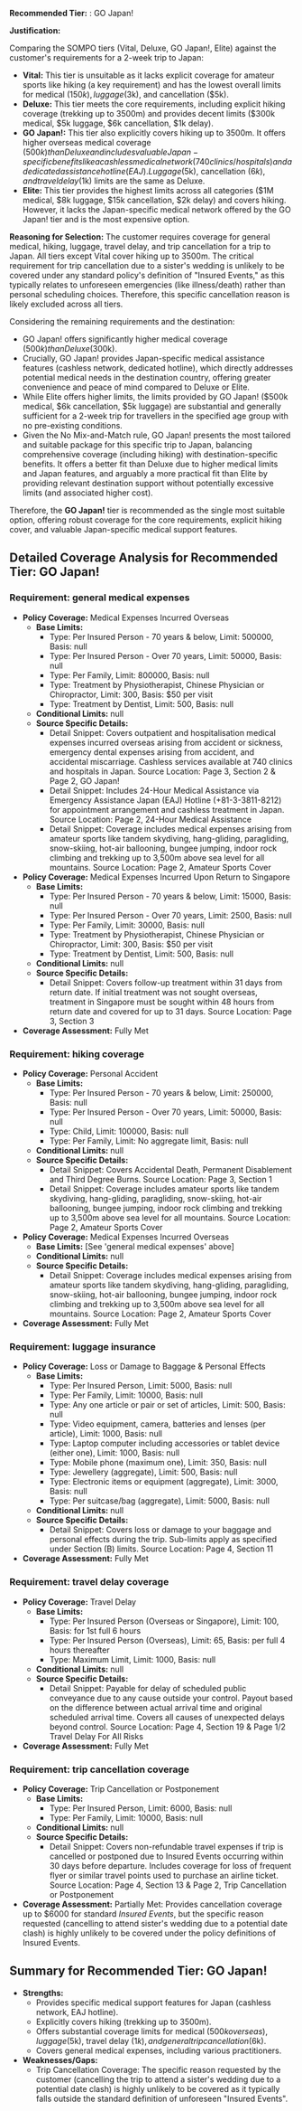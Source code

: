 **Recommended Tier:** : GO Japan!

**Justification:**

Comparing the SOMPO tiers (Vital, Deluxe, GO Japan!, Elite) against the customer's requirements for a 2-week trip to Japan:

*   **Vital:** This tier is unsuitable as it lacks explicit coverage for amateur sports like hiking (a key requirement) and has the lowest overall limits for medical ($150k), luggage ($3k), and cancellation ($5k).
*   **Deluxe:** This tier meets the core requirements, including explicit hiking coverage (trekking up to 3500m) and provides decent limits ($300k medical, $5k luggage, $6k cancellation, $1k delay).
*   **GO Japan!:** This tier also explicitly covers hiking up to 3500m. It offers higher overseas medical coverage ($500k) than Deluxe and includes valuable Japan-specific benefits like a cashless medical network (740 clinics/hospitals) and a dedicated assistance hotline (EAJ). Luggage ($5k), cancellation ($6k), and travel delay ($1k) limits are the same as Deluxe.
*   **Elite:** This tier provides the highest limits across all categories ($1M medical, $8k luggage, $15k cancellation, $2k delay) and covers hiking. However, it lacks the Japan-specific medical network offered by the GO Japan! tier and is the most expensive option.

**Reasoning for Selection:**
The customer requires coverage for general medical, hiking, luggage, travel delay, and trip cancellation for a trip to Japan. All tiers except Vital cover hiking up to 3500m. The critical requirement for trip cancellation due to a sister's wedding is unlikely to be covered under any standard policy's definition of "Insured Events," as this typically relates to unforeseen emergencies (like illness/death) rather than personal scheduling choices. Therefore, this specific cancellation reason is likely excluded across all tiers.

Considering the remaining requirements and the destination:
*   GO Japan! offers significantly higher medical coverage ($500k) than Deluxe ($300k).
*   Crucially, GO Japan! provides Japan-specific medical assistance features (cashless network, dedicated hotline), which directly addresses potential medical needs in the destination country, offering greater convenience and peace of mind compared to Deluxe or Elite.
*   While Elite offers higher limits, the limits provided by GO Japan! ($500k medical, $6k cancellation, $5k luggage) are substantial and generally sufficient for a 2-week trip for travellers in the specified age group with no pre-existing conditions.
*   Given the No Mix-and-Match rule, GO Japan! presents the most tailored and suitable package for this specific trip to Japan, balancing comprehensive coverage (including hiking) with destination-specific benefits. It offers a better fit than Deluxe due to higher medical limits and Japan features, and arguably a more practical fit than Elite by providing relevant destination support without potentially excessive limits (and associated higher cost).

Therefore, the **GO Japan!** tier is recommended as the single most suitable option, offering robust coverage for the core requirements, explicit hiking cover, and valuable Japan-specific medical support features.

## Detailed Coverage Analysis for Recommended Tier: GO Japan!

### Requirement: general medical expenses

*   **Policy Coverage:** Medical Expenses Incurred Overseas
    *   **Base Limits:**
        *   Type: Per Insured Person - 70 years & below, Limit: 500000, Basis: null
        *   Type: Per Insured Person - Over 70 years, Limit: 50000, Basis: null
        *   Type: Per Family, Limit: 800000, Basis: null
        *   Type: Treatment by Physiotherapist, Chinese Physician or Chiropractor, Limit: 300, Basis: $50 per visit
        *   Type: Treatment by Dentist, Limit: 500, Basis: null
    *   **Conditional Limits:** null
    *   **Source Specific Details:**
        *   Detail Snippet: Covers outpatient and hospitalisation medical expenses incurred overseas arising from accident or sickness, emergency dental expenses arising from accident, and accidental miscarriage. Cashless services available at 740 clinics and hospitals in Japan. Source Location: Page 3, Section 2 & Page 2, GO Japan!
        *   Detail Snippet: Includes 24-Hour Medical Assistance via Emergency Assistance Japan (EAJ) Hotline (+81-3-3811-8212) for appointment arrangement and cashless treatment in Japan. Source Location: Page 2, 24-Hour Medical Assistance
        *   Detail Snippet: Coverage includes medical expenses arising from amateur sports like tandem skydiving, hang-gliding, paragliding, snow-skiing, hot-air ballooning, bungee jumping, indoor rock climbing and trekking up to 3,500m above sea level for all mountains. Source Location: Page 2, Amateur Sports Cover
*   **Policy Coverage:** Medical Expenses Incurred Upon Return to Singapore
    *   **Base Limits:**
        *   Type: Per Insured Person - 70 years & below, Limit: 15000, Basis: null
        *   Type: Per Insured Person - Over 70 years, Limit: 2500, Basis: null
        *   Type: Per Family, Limit: 30000, Basis: null
        *   Type: Treatment by Physiotherapist, Chinese Physician or Chiropractor, Limit: 300, Basis: $50 per visit
        *   Type: Treatment by Dentist, Limit: 500, Basis: null
    *   **Conditional Limits:** null
    *   **Source Specific Details:**
        *   Detail Snippet: Covers follow-up treatment within 31 days from return date. If initial treatment was not sought overseas, treatment in Singapore must be sought within 48 hours from return date and covered for up to 31 days. Source Location: Page 3, Section 3
*   **Coverage Assessment:** Fully Met

### Requirement: hiking coverage

*   **Policy Coverage:** Personal Accident
    *   **Base Limits:**
        *   Type: Per Insured Person - 70 years & below, Limit: 250000, Basis: null
        *   Type: Per Insured Person - Over 70 years, Limit: 50000, Basis: null
        *   Type: Child, Limit: 100000, Basis: null
        *   Type: Per Family, Limit: No aggregate limit, Basis: null
    *   **Conditional Limits:** null
    *   **Source Specific Details:**
        *   Detail Snippet: Covers Accidental Death, Permanent Disablement and Third Degree Burns. Source Location: Page 3, Section 1
        *   Detail Snippet: Coverage includes amateur sports like tandem skydiving, hang-gliding, paragliding, snow-skiing, hot-air ballooning, bungee jumping, indoor rock climbing and trekking up to 3,500m above sea level for all mountains. Source Location: Page 2, Amateur Sports Cover
*   **Policy Coverage:** Medical Expenses Incurred Overseas
    *   **Base Limits:** [See 'general medical expenses' above]
    *   **Conditional Limits:** null
    *   **Source Specific Details:**
        *   Detail Snippet: Coverage includes medical expenses arising from amateur sports like tandem skydiving, hang-gliding, paragliding, snow-skiing, hot-air ballooning, bungee jumping, indoor rock climbing and trekking up to 3,500m above sea level for all mountains. Source Location: Page 2, Amateur Sports Cover
*   **Coverage Assessment:** Fully Met

### Requirement: luggage insurance

*   **Policy Coverage:** Loss or Damage to Baggage & Personal Effects
    *   **Base Limits:**
        *   Type: Per Insured Person, Limit: 5000, Basis: null
        *   Type: Per Family, Limit: 10000, Basis: null
        *   Type: Any one article or pair or set of articles, Limit: 500, Basis: null
        *   Type: Video equipment, camera, batteries and lenses (per article), Limit: 1000, Basis: null
        *   Type: Laptop computer including accessories or tablet device (either one), Limit: 1000, Basis: null
        *   Type: Mobile phone (maximum one), Limit: 350, Basis: null
        *   Type: Jewellery (aggregate), Limit: 500, Basis: null
        *   Type: Electronic items or equipment (aggregate), Limit: 3000, Basis: null
        *   Type: Per suitcase/bag (aggregate), Limit: 5000, Basis: null
    *   **Conditional Limits:** null
    *   **Source Specific Details:**
        *   Detail Snippet: Covers loss or damage to your baggage and personal effects during the trip. Sub-limits apply as specified under Section (B) limits. Source Location: Page 4, Section 11
*   **Coverage Assessment:** Fully Met

### Requirement: travel delay coverage

*   **Policy Coverage:** Travel Delay
    *   **Base Limits:**
        *   Type: Per Insured Person (Overseas or Singapore), Limit: 100, Basis: for 1st full 6 hours
        *   Type: Per Insured Person (Overseas), Limit: 65, Basis: per full 4 hours thereafter
        *   Type: Maximum Limit, Limit: 1000, Basis: null
    *   **Conditional Limits:** null
    *   **Source Specific Details:**
        *   Detail Snippet: Payable for delay of scheduled public conveyance due to any cause outside your control. Payout based on the difference between actual arrival time and original scheduled arrival time. Covers all causes of unexpected delays beyond control. Source Location: Page 4, Section 19 & Page 1/2 Travel Delay For All Risks
*   **Coverage Assessment:** Fully Met

### Requirement: trip cancellation coverage

*   **Policy Coverage:** Trip Cancellation or Postponement
    *   **Base Limits:**
        *   Type: Per Insured Person, Limit: 6000, Basis: null
        *   Type: Per Family, Limit: 10000, Basis: null
    *   **Conditional Limits:** null
    *   **Source Specific Details:**
        *   Detail Snippet: Covers non-refundable travel expenses if trip is cancelled or postponed due to Insured Events occurring within 30 days before departure. Includes coverage for loss of frequent flyer or similar travel points used to purchase an airline ticket. Source Location: Page 4, Section 13 & Page 2, Trip Cancellation or Postponement
*   **Coverage Assessment:** Partially Met: Provides cancellation coverage up to $6000 for standard *Insured Events*, but the specific reason requested (cancelling to attend sister's wedding due to a potential date clash) is highly unlikely to be covered under the policy definitions of Insured Events.

## Summary for Recommended Tier: GO Japan!

*   **Strengths:**
    *   Provides specific medical support features for Japan (cashless network, EAJ hotline).
    *   Explicitly covers hiking (trekking up to 3500m).
    *   Offers substantial coverage limits for medical ($500k overseas), luggage ($5k), travel delay ($1k), and general trip cancellation ($6k).
    *   Covers general medical expenses, including various practitioners.
*   **Weaknesses/Gaps:**
    *   Trip Cancellation Coverage: The specific reason requested by the customer (cancelling the trip to attend a sister's wedding due to a potential date clash) is highly unlikely to be covered as it typically falls outside the standard definition of unforeseen "Insured Events".
